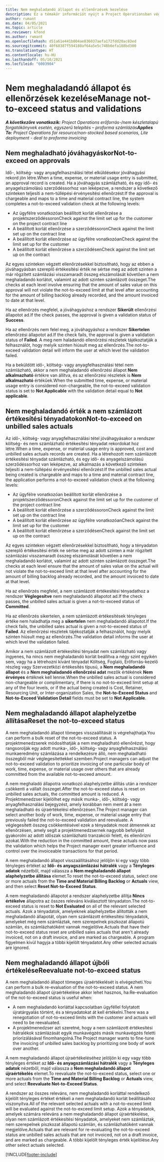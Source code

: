 ```yaml
---
title: Nem meghaladandó állapot és ellenőrzések kezelése
description: Ez a témakör információt nyújt a Project Operationsban végrehajtott nem meghaladandó korlát ellenőrzéseiről.
author: rumant
ms.date: 04/05/2021
ms.topic: article
ms.reviewer: kfend
ms.author: rumant
ms.openlocfilehash: d51a61e441b004ae836037aefa172fdd20ac83ed
ms.sourcegitcommit: 40f68387f594180af64a5e5c748b6efa188bd300
ms.translationtype: HT
ms.contentlocale: hu-HU
ms.lasthandoff: 05/10/2021
ms.locfileid: "6003904"
---
```

# <a name="manage-not-to-exceed-status-and-validations"></a><span data-ttu-id="b0f81-103">Nem meghaladandó állapot és ellenőrzések kezelése</span><span class="sxs-lookup"><span data-stu-id="b0f81-103">Manage not-to-exceed status and validations</span></span> 

<span data-ttu-id="b0f81-104">_**A következőre vonatkozik:** Project Operations erőforrás-/nem készletalapú forgatókönyvek esetén, egyszerű telepítés – proforma számlázás_</span><span class="sxs-lookup"><span data-stu-id="b0f81-104">_**Applies To:** Project Operations for resource/non-stocked based scenarios, Lite deployment - deal to proforma invoicing_</span></span>

## <a name="not-to-exceed-on-approvals"></a><span data-ttu-id="b0f81-105">Nem meghaladható jóváhagyáskor</span><span class="sxs-lookup"><span data-stu-id="b0f81-105">Not-to-exceed on approvals</span></span>

<span data-ttu-id="b0f81-106">Idő-, költség- vagy anyagfelhasználási tétel elküldésekor jóváhagyási rekord jön létre.</span><span class="sxs-lookup"><span data-stu-id="b0f81-106">When a time, expense, or material usage entry is submitted, an approval record is created.</span></span> <span data-ttu-id="b0f81-107">Ha a jóváhagyás számlázható, és egy idő- és anyagelszámolású szerződéssorhoz van leképezve, a rendszer a következő szinteken teljesíti a nem-túllépési érvényesítési ellenőrzést:</span><span class="sxs-lookup"><span data-stu-id="b0f81-107">If the approval is chargeable and maps to a time and material contract line, the system completes a not-to-exceed validation check at the following levels:</span></span>

  - <span data-ttu-id="b0f81-108">Az ügyfélre vonatkozóan beállított korlát ellenőrzése a projektszerződéssoron</span><span class="sxs-lookup"><span data-stu-id="b0f81-108">Check against the limit set up for the customer on the project contract line</span></span>
  - <span data-ttu-id="b0f81-109">A beállított korlát ellenőrzése a szerződéssoron</span><span class="sxs-lookup"><span data-stu-id="b0f81-109">Check against the limit set up on the contract line</span></span>
  - <span data-ttu-id="b0f81-110">A beállított korlát ellenőrzése az ügyfélre vonatkozóan</span><span class="sxs-lookup"><span data-stu-id="b0f81-110">Check against the limit set up for the customer</span></span>
  - <span data-ttu-id="b0f81-111">A beállított korlát ellenőrzése a szerződésen</span><span class="sxs-lookup"><span data-stu-id="b0f81-111">Check against the limit set up on the contract</span></span>

<span data-ttu-id="b0f81-112">Az egyes szinteken végzett ellenőrzésekkel biztosítható, hogy az ebben a jóváhagyásban szereplő értékesítési érték ne sértse meg az adott szinten a már rögzített számlázási visszamaradt összeg elszámolását követően a nem meghaladandó korlátot, valamint az adott szinten számlázott összeget.</span><span class="sxs-lookup"><span data-stu-id="b0f81-112">The checks at each level involve ensuring that the amount of sales value on this approval will not violate the not-to-exceed limit at that level after accounting for the amount of billing backlog already recorded, and the amount invoiced to date at that level.</span></span>

<span data-ttu-id="b0f81-113">Ha az ellenőrzés megfelel, a jóváhagyáshoz a rendszer **Sikerült** ellenőrzési állapotot ad.</span><span class="sxs-lookup"><span data-stu-id="b0f81-113">If the check passes, the approval is given a validation status of **Success**.</span></span>

<span data-ttu-id="b0f81-114">Ha az ellenőrzés nem felel meg, a jóváhagyáshoz a rendszer **Sikertelen** ellenőrzési állapotot ad.</span><span class="sxs-lookup"><span data-stu-id="b0f81-114">If the check fails, the approval is given a validation status of **Failed**.</span></span> <span data-ttu-id="b0f81-115">A meg nem haladandó ellenőrzési részletek tájékoztatják a felhasználót, hogy melyik szinten hiúsult meg az ellenőrzés.</span><span class="sxs-lookup"><span data-stu-id="b0f81-115">The not-to-exceed validation detail will inform the user at which level the validation failed.</span></span>

<span data-ttu-id="b0f81-116">Ha a beküldött idő-, költség- vagy anyagfelhasználási tétel nem számlázható, akkor a nem meghaladandó ellenőrzési állapot **Nem alkalmazható** értékre van állítva, és az ellenőrzési részletek is **Nem alkalmazható** értékűek.</span><span class="sxs-lookup"><span data-stu-id="b0f81-116">When the submitted time, expense, or material usage entry is considered non-chargeable, the not-to-exceed validation status is set to **Not Applicable** with the validation detail equal to **Not applicable**.</span></span>

## <a name="not-to-exceed-on-unbilled-sales-actuals"></a><span data-ttu-id="b0f81-117">Nem meghaladandó érték a nem számlázott értékesítési tényadatokon</span><span class="sxs-lookup"><span data-stu-id="b0f81-117">Not-to-exceed on unbilled sales actuals</span></span>

<span data-ttu-id="b0f81-118">Az idő-, költség- vagy anyagfelhasználási tétel jóváhagyásakor a rendszer költség- és nem számlázható értékesítési tényadat rekordokat hoz létre.</span><span class="sxs-lookup"><span data-stu-id="b0f81-118">When a time, expense, or material usage entry is approved, cost and unbilled sales actuals records are created.</span></span> <span data-ttu-id="b0f81-119">Ha a létrehozott nem számlázott értékesítési tényadat számlázható, és egy idő- és anyagelszámolású szerződéssorhoz van leképezve, az alkalmazás a következő szinteken teljesíti a nem-túllépési érvényesítési ellenőrzést:</span><span class="sxs-lookup"><span data-stu-id="b0f81-119">If the unbilled sales actual being created is chargeable and maps to a time and material contract line, the application performs a not-to-exceed validation check at the following levels:</span></span>

  - <span data-ttu-id="b0f81-120">Az ügyfélre vonatkozóan beállított korlát ellenőrzése a projektszerződéssoron</span><span class="sxs-lookup"><span data-stu-id="b0f81-120">Check against the limit set up for the customer of the project contract line</span></span>
  - <span data-ttu-id="b0f81-121">A beállított korlát ellenőrzése a szerződéssoron</span><span class="sxs-lookup"><span data-stu-id="b0f81-121">Check against the limit set up on the contract line</span></span>
  - <span data-ttu-id="b0f81-122">A beállított korlát ellenőrzése az ügyfélre vonatkozóan</span><span class="sxs-lookup"><span data-stu-id="b0f81-122">Check against the limit set up for the customer</span></span>
  - <span data-ttu-id="b0f81-123">A beállított korlát ellenőrzése a szerződésen</span><span class="sxs-lookup"><span data-stu-id="b0f81-123">Check against the limit set up on the contract</span></span>

<span data-ttu-id="b0f81-124">Az egyes szinteken végzett ellenőrzésekkel biztosítható, hogy a tényadaton szereplő értékesítési érték ne sértse meg az adott szinten a már rögzített számlázási visszamaradt összeg elszámolását követően a nem meghaladandó korlátot, valamint az adott szinten számlázott összeget.</span><span class="sxs-lookup"><span data-stu-id="b0f81-124">The checks at each level ensure that the amount of sales value on the actual will not violate the not-to-exceed limit at that level after accounting for the amount of billing backlog already recorded, and the amount invoiced to date at that level.</span></span>

<span data-ttu-id="b0f81-125">Ha az ellenőrzés megfelel, a nem számlázott értékesítési tényadathoz a rendszer **Véglegesítve** nem meghaladandó állapotot ad.</span><span class="sxs-lookup"><span data-stu-id="b0f81-125">If the check passes, the unbilled sales actual is given a not-to-exceed status of **Committed**.</span></span>

<span data-ttu-id="b0f81-126">Ha az ellenőrzés sikertelen, a nem számlázott értékesítések tényleges értéke nem haladhatja meg a **sikertelen** nem meghaladandó állapotot.</span><span class="sxs-lookup"><span data-stu-id="b0f81-126">If the check fails, the unbilled sales actual is given a not-to-exceed status of **Failed**.</span></span> <span data-ttu-id="b0f81-127">Az ellenőrzési részletek tájékoztatják a felhasználót, hogy melyik szinten hiúsult meg az ellenőrzés.</span><span class="sxs-lookup"><span data-stu-id="b0f81-127">The validation detail informs the user at which level the validation failed.</span></span>

<span data-ttu-id="b0f81-128">Amikor a nem számlázott értékesítési tényadat nem számlázható vagy ingyenes, ha nincs nem meghaladandó korlát beállítva a négy szint egyikén sem, vagy ha a létrehozni kívánt tényadat Költség, Foglaló, Erőforrás-kezelő részleg vagy Szervezetközi értékesítés típusú, a **Nem meghaladandó állapot** és a **Nem meghaladandó ellenőrzési adat** mezők értékének **Nem érvényes** értéknek kell lennie.</span><span class="sxs-lookup"><span data-stu-id="b0f81-128">When the unbilled sales actual is considered non-chargeable or complimentary, if there is no not-to-exceed limit setup at any of the four levels, or if the actual being created is Cost, Retainer, Resourcing Unit, or Inter-organization Sales, the **Not-to-Exceed Status** and **Not-to-Exceed Validation Detail** fields must be set to **Not Applicable**.</span></span>

## <a name="reset-the-not-to-exceed-status"></a><span data-ttu-id="b0f81-129">Nem meghaladandó állapot alaphelyzetbe állítása</span><span class="sxs-lookup"><span data-stu-id="b0f81-129">Reset the not-to-exceed status</span></span>

<span data-ttu-id="b0f81-130">A nem meghaladandó állapot tömeges visszaállítását is végrehajthatja.</span><span class="sxs-lookup"><span data-stu-id="b0f81-130">You can perform a bulk reset of the not-to-exceed status.</span></span> <span data-ttu-id="b0f81-131">A projektmenedzserek módosíthatják a nem meghaladható ellenőrézst, hogy rangsorolják egy adott munka-, idő-, költség- vagy anyagfelhasználási munkaeredmény számlázása a rendelkezésre álló, nem meghaladható összegből már véglegesítettekkel szemben.</span><span class="sxs-lookup"><span data-stu-id="b0f81-131">Project managers can adjust the not-to-exceed validation to prioritize invoicing of one particular body of work, time, expense, or material usage over others that are already committed from the available not-to-exceed amount.</span></span>

<span data-ttu-id="b0f81-132">A nem meghaladó állapotra vonatkozó alaphelyzetbe állítás után a rendszer csökkenti a vállalt összeget.</span><span class="sxs-lookup"><span data-stu-id="b0f81-132">After the not-to-exceed status is reset on unbilled sales actuals, the committed amount is reduced.</span></span> <span data-ttu-id="b0f81-133">A Projektmenedzser kijelölhet egy másik munka-, idő-, költség- vagy anyagfelhasználási bejegyzést, amely korábban nem ment át a nem meghaladható és újraértékelési ellenőrzésen.</span><span class="sxs-lookup"><span data-stu-id="b0f81-133">The Project manager can select another body of work, time, expense, or material usage entry that previously failed the not-to-exceed validation and reevaluate.</span></span> <span data-ttu-id="b0f81-134">A véglegesített összeg csökkentésével ezek a tényadatok most átmennek az ellenőrzésen, amely segít a projektmenedzsernek nagyobb befolyást gyakorolni az adott időszak számlázható tranzakciói felett, és ellenőrizni azokat.</span><span class="sxs-lookup"><span data-stu-id="b0f81-134">With the reduction in the committed amount, these actuals now pass the validation which helps the Project manager exert greater influence and control over the invoiceable transactions for that period.</span></span>

<span data-ttu-id="b0f81-135">A nem meghaladandó állapot visszaállításához jelöljön ki egy vagy több tényleges értéket az **Idő- és anyagszámlázási hátralék** vagy a **Tényleges adatok** nézetből, majd válassza a **Nem meghaladandó állapot alaphelyzetbe állítása** elemet.</span><span class="sxs-lookup"><span data-stu-id="b0f81-135">To reset the not-to-exceed status, select one or more actuals from the **Time and Material Billing Backlog** or **Actuals** view, and then select **Reset Not-to-Exceed Status**.</span></span>

<span data-ttu-id="b0f81-136">A nem meghaladandó állapotot a rendszer alaphelyzetbe állítja **Nincs értékelve** állapotra az összes releváns kiválasztott tényadaton.</span><span class="sxs-lookup"><span data-stu-id="b0f81-136">The not-to-exceed status is reset to **Not Evaluated** on all of the relevant selected actuals.</span></span> <span data-ttu-id="b0f81-137">Azok a tényadatok, amelyeknek alaphelyzetbe állították a nem meghaladandó állapotát, olyan nem számlázott értékesítési tényadatok, amelyeket még nem számláztak, nem szerepelnek piszkozat állapotú számlán, és számlázhatóként vannak megjelölve.</span><span class="sxs-lookup"><span data-stu-id="b0f81-137">Actuals that have their not-to-exceed status reset are unbilled sales actuals that aren't already invoiced, not on a draft invoice, and are marked as chargeable.</span></span> <span data-ttu-id="b0f81-138">A program figyelmen kívül hagyja a többi kijelölt tényadatot.</span><span class="sxs-lookup"><span data-stu-id="b0f81-138">Any other selected actuals are ignored.</span></span>

## <a name="reevaluate-not-to-exceed-status"></a><span data-ttu-id="b0f81-139">Nem meghaladandó állapot újbóli értékelése</span><span class="sxs-lookup"><span data-stu-id="b0f81-139">Reevaluate not-to-exceed status</span></span>

<span data-ttu-id="b0f81-140">A nem meghaladandó állapot tömeges újraértékelését is elvégezheti.</span><span class="sxs-lookup"><span data-stu-id="b0f81-140">You can perform a bulk re-evaluation of the not-to-exceed status.</span></span> <span data-ttu-id="b0f81-141">A nem meghaladandó állapot újraértékelése akkor lehet hasznos, ha:</span><span class="sxs-lookup"><span data-stu-id="b0f81-141">Re-evaluation of the not-to-exceed status is useful when:</span></span>

  - <span data-ttu-id="b0f81-142">A nem meghaladandó korláttal kapcsolatban ügyféllel folytatott újratárgyalás történt, és a tényadatokat át kell értékelni.</span><span class="sxs-lookup"><span data-stu-id="b0f81-142">There was a renegotiation of not-to-exceed limits with the customer and actuals will need to be reevaluated.</span></span>
  - <span data-ttu-id="b0f81-143">A projektmenedzser azt szeretné, hogy a nem számlázott értékesítési hátralékok számlázását egyik munkavégzés másik munkavégzés feletti priorizálásával finomhangolná.</span><span class="sxs-lookup"><span data-stu-id="b0f81-143">The Project manager wants to fine-tune the invoicing of unbilled sales backlog by prioritizing one body of work over another.</span></span>

<span data-ttu-id="b0f81-144">A nem meghaladandó állapot újraértékeléséhez jelöljön ki egy vagy több tényleges értéket az **Idő- és anyagszámlázási hátralék** vagy a **Tényleges adatok** nézetből, majd válassza a **Nem meghaladandó állapot újraértékelés** elemet.</span><span class="sxs-lookup"><span data-stu-id="b0f81-144">To reevaluate the not-to-exceed status, select one or more actuals from the **Time and Material Billing Backlog** or **Actuals** view, and select **Reevaluate Not-to-Exceed Status**.</span></span>

<span data-ttu-id="b0f81-145">A rendszer az összes releváns, nem meghaladandó korláttal rendelkező kijelölt tényleges értéket értékeli a nem meghaladandó korlát beállításához viszonyítva.</span><span class="sxs-lookup"><span data-stu-id="b0f81-145">All of the relevant selected actuals with a not-to-exceed limit will be evaluated against the not-to-exceed limit setup.</span></span> <span data-ttu-id="b0f81-146">Azok a tényadatok, amelyek számára releváns a nem meghaladandó állapot újraértékelése, olyan nem számlázott értékesítési tényadatok, amelyeket nem számláztak, nem szerepelnek piszkozat állapotú számlán, és számlázhatóként vannak megjelölve.</span><span class="sxs-lookup"><span data-stu-id="b0f81-146">Actuals that are relevant for re-evaluating the not-to-exceed status are unbilled sales actuals that are not invoiced, not on a draft invoice, and are marked as chargeable.</span></span> <span data-ttu-id="b0f81-147">A többi kijelölt tényleges érték kijelölése.</span><span class="sxs-lookup"><span data-stu-id="b0f81-147">Any other select actuals selected.</span></span>


[!INCLUDE[footer-include](../../includes/footer-banner.md)]

